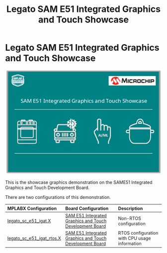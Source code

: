 ﻿---
parent: Example Applications
title: Legato SAM E51 Integrated Graphics and Touch Showcase
nav_order: 1
---

# Legato SAM E51 Integrated Graphics and Touch Showcase

![](./../../images/legato_sc_e51_igat.png)

This is the showcase graphics demonstration on the SAME51 Integrated Graphics and Touch Development Board.

There are two configurations of this demonstration. 

|MPLABX Configuration|Board Configuration|Description|
|:-------------------|:------------------|:------------------|
| [legato_sc_e51_igat.X](firmware/legato_sc_e51_igat.X/readme.md)| [SAM E51 Integrated Graphics and Touch Development Board](https://www.microchip.com/developmenttools/ProductDetails/EV14C17A) | Non-RTOS configuration  |
| [legato_sc_e51_igat_rtos.X](firmware/legato_sc_e51_igat_rtos.X/readme.md)| [SAM E51 Integrated Graphics and Touch Development Board](https://www.microchip.com/developmenttools/ProductDetails/EV14C17A) | RTOS configuration with CPU usage information |